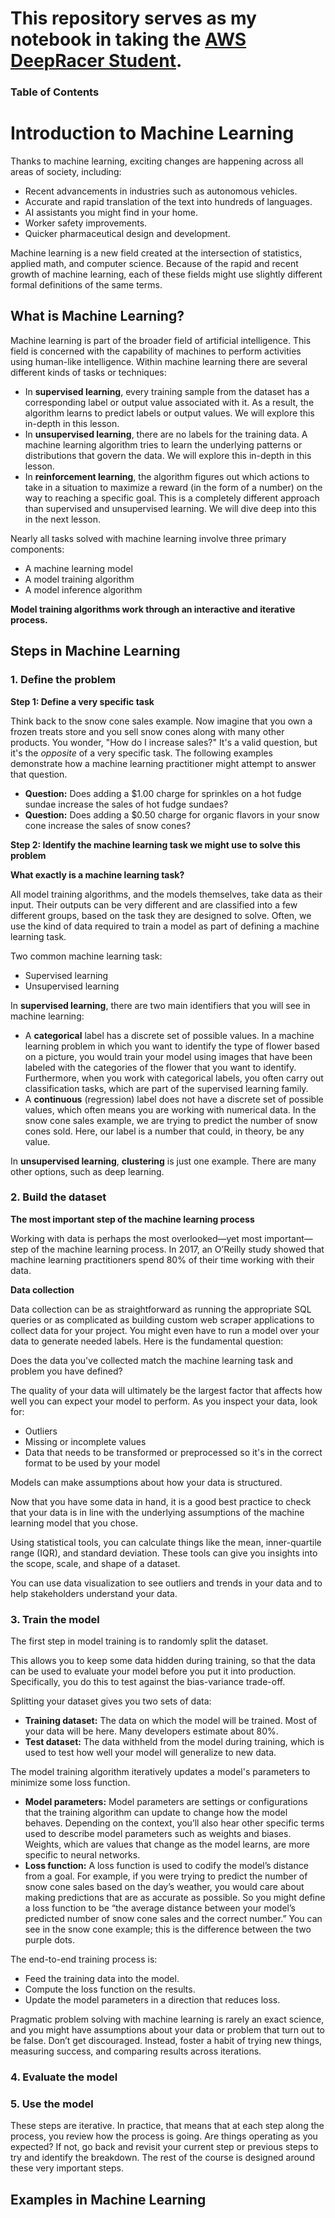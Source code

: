 # This repository serves as my notebook in taking the [AWS DeepRacer Student](https://student.deepracer.com/home).

### Table of Contents

# Introduction to Machine Learning
Thanks to machine learning, exciting changes are happening across all areas of society, including:
- Recent advancements in industries such as autonomous vehicles.
- Accurate and rapid translation of the text into hundreds of languages.
- AI assistants you might find in your home.
- Worker safety improvements.
- Quicker pharmaceutical design and development.

Machine learning is a new field created at the intersection of statistics, applied math, and computer science. Because of the rapid and recent growth of machine learning, each of these fields might use slightly different formal definitions of the same terms.

## What is Machine Learning?
Machine learning is part of the broader field of artificial intelligence. This field is concerned with the capability of machines to perform activities using human-like intelligence. Within machine learning there are several different kinds of tasks or techniques:
- In **supervised learning**, every training sample from the dataset has a corresponding label or output value associated with it. As a result, the algorithm learns to predict labels or output values. We will explore this in-depth in this lesson.
- In **unsupervised learning**, there are no labels for the training data. A machine learning algorithm tries to learn the underlying patterns or distributions that govern the data. We will explore this in-depth in this lesson.
- In **reinforcement learning**, the algorithm figures out which actions to take in a situation to maximize a reward (in the form of a number) on the way to reaching a specific goal. This is a completely different approach than supervised and unsupervised learning. We will dive deep into this in the next lesson.

Nearly all tasks solved with machine learning involve three primary components:
- A machine learning model
- A model training algorithm
- A model inference algorithm

**Model training algorithms work through an interactive and iterative process.**

## Steps in Machine Learning
### 1. Define the problem
**Step 1: Define a very specific task**

Think back to the snow cone sales example. Now imagine that you own a frozen treats store and you sell snow cones along with many other products. 
You wonder, "How do I increase sales?" It's a valid question, but it's the _opposite_ of a very specific task. 
The following examples demonstrate how a machine learning practitioner might attempt to answer that question.
- **Question:** Does adding a $1.00 charge for sprinkles on a hot fudge sundae increase the sales of hot fudge sundaes?
- **Question:** Does adding a $0.50 charge for organic flavors in your snow cone increase the sales of snow cones?

**Step 2: Identify the machine learning task we might use to solve this problem**

**What exactly is a machine learning task?**

All model training algorithms, and the models themselves, take data as their input. Their outputs can be very different and are classified into a few different groups, based on the task they are designed to solve.
Often, we use the kind of data required to train a model as part of defining a machine learning task.

Two common machine learning task:
- Supervised learning
- Unsupervised learning

In **supervised learning**, there are two main identifiers that you will see in machine learning:
- A **categorical** label has a discrete set of possible values. In a machine learning problem in which you want to identify the type of flower based on a picture, you would train your model using images that have been labeled with the categories of the flower that you want to identify. Furthermore, when you work with categorical labels, you often carry out classification tasks, which are part of the supervised learning family.
- A **continuous** (regression) label does not have a discrete set of possible values, which often means you are working with numerical data. In the snow cone sales example, we are trying to predict the number of snow cones sold. Here, our label is a number that could, in theory, be any value.

In **unsupervised learning**, **clustering** is just one example. There are many other options, such as deep learning.

### 2. Build the dataset
**The most important step of the machine learning process**

Working with data is perhaps the most overlooked—yet most important—step of the machine learning process. In 2017, an O’Reilly study showed that machine learning practitioners spend 80% of their time working with their data.

**Data collection**

Data collection can be as straightforward as running the appropriate SQL queries or as complicated as building custom web scraper applications to collect data for your project. You might even have to run a model over your data to generate needed labels. Here is the fundamental question:

Does the data you've collected match the machine learning task and problem you have defined?

The quality of your data will ultimately be the largest factor that affects how well you can expect your model to perform. As you inspect your data, look for:
- Outliers
- Missing or incomplete values
- Data that needs to be transformed or preprocessed so it's in the correct format to be used by your model

Models can make assumptions about how your data is structured.

Now that you have some data in hand, it is a good best practice to check that your data is in line with the underlying assumptions of the machine learning model that you chose.

Using statistical tools, you can calculate things like the mean, inner-quartile range (IQR), and standard deviation. These tools can give you insights into the scope, scale, and shape of a dataset.

You can use data visualization to see outliers and trends in your data and to help stakeholders understand your data.

### 3. Train the model
The first step in model training is to randomly split the dataset.

This allows you to keep some data hidden during training, so that the data can be used to evaluate your model before you put it into production. Specifically, you do this to test against the bias-variance trade-off.

Splitting your dataset gives you two sets of data:
- **Training dataset:** The data on which the model will be trained. Most of your data will be here. Many developers estimate about 80%.
- **Test dataset:** The data withheld from the model during training, which is used to test how well your model will generalize to new data.

The model training algorithm iteratively updates a model's parameters to minimize some loss function.
- **Model parameters:** Model parameters are settings or configurations that the training algorithm can update to change how the model behaves. Depending on the context, you’ll also hear other specific terms used to describe model parameters such as weights and biases. Weights, which are values that change as the model learns, are more specific to neural networks.
- **Loss function:** A loss function is used to codify the model’s distance from a goal. For example, if you were trying to predict the number of snow cone sales based on the day’s weather, you would care about making predictions that are as accurate as possible. So you might define a loss function to be “the average distance between your model’s predicted number of snow cone sales and the correct number.” You can see in the snow cone example; this is the difference between the two purple dots.

The end-to-end training process is:
- Feed the training data into the model.
- Compute the loss function on the results.
- Update the model parameters in a direction that reduces loss.

Pragmatic problem solving with machine learning is rarely an exact science, and you might have assumptions about your data or problem that turn out to be false. Don’t get discouraged. Instead, foster a habit of trying new things, measuring success, and comparing results across iterations.

### 4. Evaluate the model
### 5. Use the model

These steps are iterative. In practice, that means that at each step along the process, you review how the process is going. Are things operating as you expected? If not, go back and revisit your current step or previous steps to try and identify the breakdown.
The rest of the course is designed around these very important steps.

## Examples in Machine Learning
